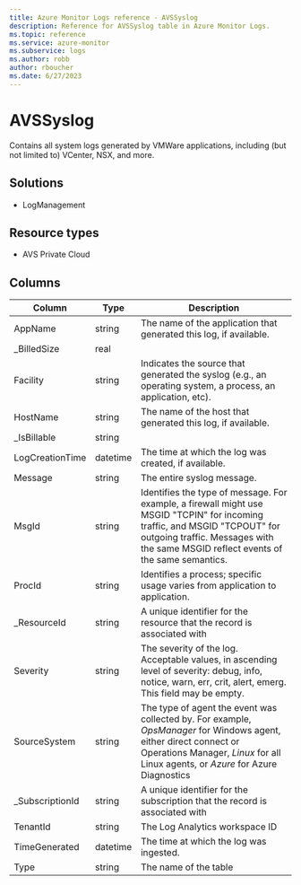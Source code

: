 ```yaml
---
title: Azure Monitor Logs reference - AVSSyslog
description: Reference for AVSSyslog table in Azure Monitor Logs.
ms.topic: reference
ms.service: azure-monitor
ms.subservice: logs
ms.author: robb
author: rboucher
ms.date: 6/27/2023
---
```


# AVSSyslog

 Contains all system logs generated by VMWare applications, including (but not limited to) VCenter, NSX, and more.

## Solutions

- LogManagement
## Resource types

- AVS Private Cloud




## Columns

| Column | Type | Description |
| --- | --- | --- |
| AppName | string | The name of the application that generated this log, if available. |
| _BilledSize | real |  |
| Facility | string | Indicates the source that generated the syslog (e.g., an operating system, a process, an application, etc). |
| HostName | string | The name of the host that generated this log, if available. |
| _IsBillable | string |  |
| LogCreationTime | datetime | The time at which the log was created, if available. |
| Message | string | The entire syslog message. |
| MsgId | string | Identifies the type of message. For example, a firewall might use MSGID "TCPIN" for incoming traffic, and MSGID "TCPOUT" for outgoing traffic. Messages with the same MSGID reflect events of the same semantics. |
| ProcId | string | Identifies a process; specific usage varies from application to application. |
| _ResourceId | string | A unique identifier for the resource that the record is associated with |
| Severity | string | The severity of the log. Acceptable values, in ascending level of severity: debug, info, notice, warn, err, crit, alert, emerg. This field may be empty. |
| SourceSystem | string | The type of agent the event was collected by. For example, *OpsManager* for Windows agent, either direct connect or Operations Manager, *Linux* for all Linux agents, or *Azure* for Azure Diagnostics |
| _SubscriptionId | string | A unique identifier for the subscription that the record is associated with |
| TenantId | string | The Log Analytics workspace ID |
| TimeGenerated | datetime | The time at which the log was ingested. |
| Type | string | The name of the table |
